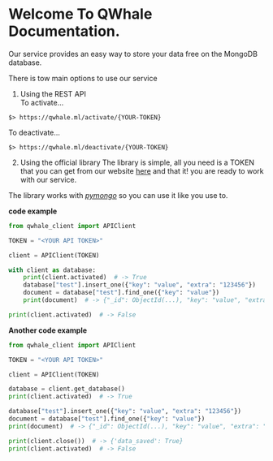 # Welcome To QWhale Documentation.

Our service provides an easy way to store your data free on the MongoDB database.

There is tow main options to use our service
1) Using the REST API   
To activate...
```
$> https://qwhale.ml/activate/{YOUR-TOKEN}
```
To deactivate...
```
$> https://qwhale.ml/deactivate/{YOUR-TOKEN}
```

2) Using the official library
The library is simple, all you need is a TOKEN that you can get from our website [here](http://qwhale.ml)
and that it! you are ready to work with our service.

The library works with [_pymongo_](https://github.com/mongodb/mongo-python-driver) so you can use it like you use to.

**code example**
```python
from qwhale_client import APIClient

TOKEN = "<YOUR API TOKEN>"

client = APIClient(TOKEN)

with client as database:
    print(client.activated)  # -> True
    database["test"].insert_one({"key": "value", "extra": "123456"})
    document = database["test"].find_one({"key": "value"})
    print(document)  # -> {"_id": ObjectId(...), "key": "value", "extra": "123456"}

print(client.activated)  # -> False
```

**Another code example**
```python
from qwhale_client import APIClient

TOKEN = "<YOUR API TOKEN>"

client = APIClient(TOKEN)

database = client.get_database()
print(client.activated)  # -> True

database["test"].insert_one({"key": "value", "extra": "123456"})
document = database["test"].find_one({"key": "value"})
print(document)  # -> {"_id": ObjectId(...), "key": "value", "extra": "123456"}

print(client.close())  # -> {'data_saved': True}
print(client.activated)  # -> False
```
